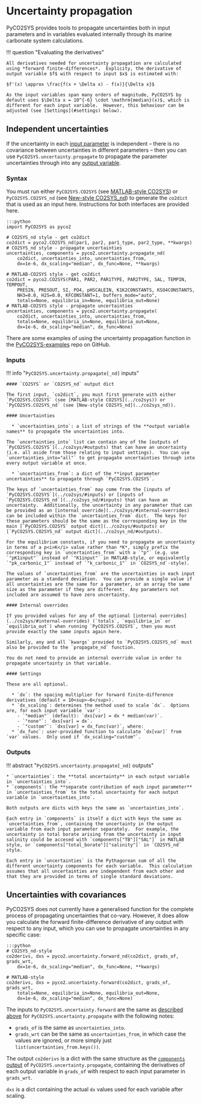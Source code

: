 # Uncertainty propagation

PyCO2SYS provides tools to propagate uncertainties both in input parameters and in variables evaluated internally through its marine carbonate system calculations.

!!! question "Evaluating the derivatives"

    All derivatives needed for uncertainty propagation are calculated using *forward finite-differences*.  Explicity, the derivative of output variable $f$ with respect to input $x$ is estimated with:

    $f'(x) \approx \frac{f(x + \Delta x) - f(x)}{\Delta x}$

    As the input variables span many orders of magnitude, PyCO2SYS by default uses $\Delta x = 10^{-6} \cdot \mathrm{median}(x)$, which is different for each input variable.  However, this behaviour can be adjusted (see [Settings](#settings) below).

## Independent uncertainties

If the uncertainty in each [input parameter](../co2sys/#inputs) is independent – there is no covariance between uncertainties in different parameters – then you can use `PyCO2SYS.uncertainty.propagate` to propagate the parameter uncertainties through into any [output variable](../co2sys/#outputs).

### Syntax

You must run either `PyCO2SYS.CO2SYS` (see [MATLAB-style CO2SYS](../co2sys)) or `PyCO2SYS.CO2SYS_nd` (see [New-style CO2SYS_nd](../co2sys_nd)) to generate the `co2dict` that is used as an input here.  Instructions for both interfaces are provided here.

    :::python
    import PyCO2SYS as pyco2

    # CO2SYS_nd style - get co2dict
    co2dict = pyco2.CO2SYS_nd(par1, par2, par1_type, par2_type, **kwargs)
    # CO2SYS_nd style - propagate uncertainties
    uncertainties, components = pyco2.uncertainty.propagate_nd(
        co2dict, uncertainties_into, uncertainties_from,
        dx=1e-6, dx_scaling="median", dx_func=None, **kwargs)

    # MATLAB-CO2SYS style - get co2dict
    co2dict = pyco2.CO2SYS(PAR1, PAR2, PAR1TYPE, PAR2TYPE, SAL, TEMPIN, TEMPOUT,
        PRESIN, PRESOUT, SI, PO4, pHSCALEIN, K1K2CONSTANTS, KSO4CONSTANTS,
        NH3=0.0, H2S=0.0, KFCONSTANT=1, buffers_mode="auto",
        totals=None, equilibria_in=None, equilibria_out=None)
    # MATLAB-CO2SYS style - propagate uncertainties
    uncertainties, components = pyco2.uncertainty.propagate(
        co2dict, uncertainties_into, uncertainties_from,
        totals=None, equilibria_in=None, equilibria_out=None,
        dx=1e-6, dx_scaling="median", dx_func=None)

There are some examples of using the uncertainty propagation function in the [PyCO2SYS-examples](https://github.com/mvdh7/PyCO2SYS-examples/) repo on GitHub.

### Inputs

!!! info "`PyCO2SYS.uncertainty.propagate[_nd]` inputs"

    #### `CO2SYS` or `CO2SYS_nd` output dict

    The first input, `co2dict`, you must first generate with either `PyCO2SYS.CO2SYS` (see [MATLAB-style CO2SYS](../co2sys)) or `PyCO2SYS.CO2SYS_nd` (see [New-style CO2SYS_nd](../co2sys_nd)).

    #### Uncertainties

      * `uncertainties_into`: a list of strings of the **output variable names** to propagate the uncertainties into.

    The `uncertainties_into` list can contain any of the [outputs of `PyCO2SYS.CO2SYS`](../co2sys/#outputs) that can have an uncertainty (i.e. all aside from those relating to input settings).  You can use `uncertainties_into="all"` to get propagate uncertainties through into every output variable at once.

      * `uncertainties_from`: a dict of the **input parameter uncertainties** to propagate through `PyCO2SYS.CO2SYS`.

    The keys of `uncertainties_from` may come from the [inputs of `PyCO2SYS.CO2SYS`](../co2sys/#inputs) or [inputs of `PyCO2SYS.CO2SYS_nd`](../co2sys_nd/#inputs) that can have an uncertainty.  Additionally, the uncertainty in any parameter that can be provided as an [internal override](../co2sys/#internal-overrides) can be included within the `uncertainties_from` dict.  The keys for these parameters should be the same as the corresponding key in the main [`PyCO2SYS.CO2SYS` output dict](../co2sys/#outputs) or [`PyCO2SYS.CO2SYS_nd` output dict](../co2sys_nd/#outputs).
    
    For the equilibrium constants, if you need to propagate an uncertainty in terms of a p<i>K</i> value rather than *K*, simply prefix the corresponding key in `uncertainties_from` with a `"p"` (e.g. use `"pK1input"` instead of `"K1input"` in MATLAB-style, or equivalently `"pk_carbonic_1"` instead of `"k_carbonic_1"` in `CO2SYS_nd`-style).

    The values of `uncertainties_from` are the uncertainties in each input parameter as a standard deviation.  You can provide a single value if all uncertainties are the same for a parameter, or an array the same size as the parameter if they are different.  Any parameters not included are assumed to have zero uncertainty.

    #### Internal overrides

    If you provided values for any of the optional [internal overrides](../co2sys/#internal-overrides) (`totals`, `equilibria_in` or `equilibria_out`) when running `PyCO2SYS.CO2SYS`, then you must provide exactly the same inputs again here.

    Similarly, any and all `kwargs` provided to `PyCO2SYS.CO2SYS_nd` must also be provided to the `propagate_nd` function.

    You do not need to provide an internal override value in order to propagate uncertainty in that variable.

    #### Settings

    These are all optional.

      * `dx`: the spacing multiplier for forward finite-difference derivatives (default = 10<sup>−6</sup>).
      * `dx_scaling`: determines the method used to scale `dx`.  Options are, for each input variable `var`:
        - `"median"` (default): `dxs[var] = dx * median(var)`.
        - `"none"`: `dxs[var] = dx`.
        - `"custom"`: `dxs[var] = dx_func(var)`, where:
      * `dx_func`: user-provided function to calculate `dx[var]` from `var` values.  Only used if `dx_scaling="custom"`.

### Outputs

!!! abstract "`PyCO2SYS.uncertainty.propagate[_nd]` outputs"

    * `uncertainties`: the **total uncertainty** in each output variable in `uncertainties_into`.
    * `components`: the **separate contribution of each input parameter** in `uncertainties_from` to the total uncertainty for each output variable in `uncertainties_into`.

    Both outputs are dicts with keys the same as `uncertainties_into`.

    Each entry in `components` is itself a dict with keys the same as `uncertainties_from`, containing the uncertainty in the output variable from each input parameter separately.  For example, the uncertainty in total borate arising from the uncertainty in input salinity could be accesed with `components["TB"]["SAL"]` in MATLAB style, or `components["total_borate"]["salinity"]` in `CO2SYS_nd` style.

    Each entry in `uncertainties` is the Pythagorean sum of all the different uncertainty components for each variable.  This calculation assumes that all uncertainties are independent from each other and that they are provided in terms of single standard deviations.

## Uncertainties with covariances

PyCO2SYS does not currently have a generalised function for the complete process of propagating uncertainties that co-vary.  However, it does allow you calculate the forward finite-difference derivative of any output with respect to any input, which you can use to propagate uncertainties in any specific case:

    :::python
    # CO2SYS_nd-style
    co2derivs, dxs = pyco2.uncertainty.forward_nd(co2dict, grads_of, grads_wrt,
        dx=1e-6, dx_scaling="median", dx_func=None, **kwargs)

    # MATLAB-style
    co2derivs, dxs = pyco2.uncertainty.forward(co2dict, grads_of, grads_wrt,
        totals=None, equilibria_in=None, equilibria_out=None,
        dx=1e-6, dx_scaling="median", dx_func=None)

The inputs to `PyCO2SYS.uncertainty.forward` are the same as [described above](#inputs) for `PyCO2SYS.uncertainty.propagate` with the following notes:

  * `grads_of` is the same as `uncertainties_into`.
  * `grads_wrt` can be the same as `uncertainties_from`, in which case the values are ignored, or more simply just `list(uncertainties_from.keys())`.

The output `co2derivs` is a dict with the same structure as the [`components` output](#outputs) of `PyCO2SYS.uncertainty.propagate`, containing the derivatives of each output variable in `grads_of` with respect to each input parameter in `grads_wrt`.

`dxs` is a dict containing the actual `dx` values used for each variable after scaling.
